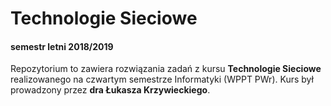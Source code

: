 # Technologie Sieciowe
#### semestr letni 2018/2019
Repozytorium to zawiera rozwiązania zadań z kursu <b>Technologie Sieciowe</b> realizowanego na czwartym semestrze Informatyki (WPPT PWr). Kurs był prowadzony przez <b>dra Łukasza Krzywieckiego</b>.
